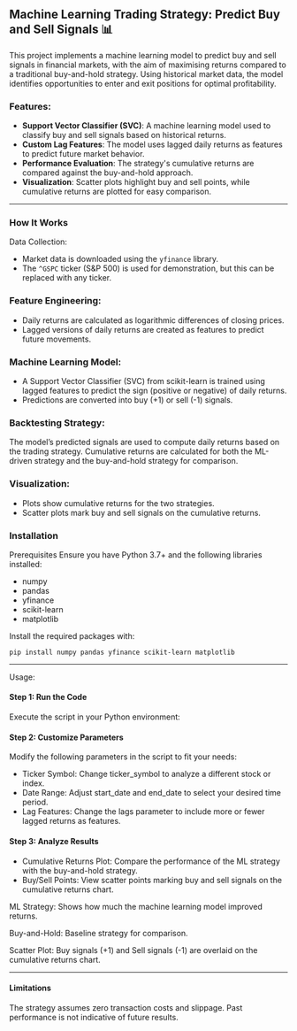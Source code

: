 ## Machine Learning Trading Strategy: Predict Buy and Sell Signals 📊

This project implements a machine learning model to predict buy and sell signals in financial markets, with the aim of maximising returns compared to a traditional buy-and-hold strategy. Using historical market data, the model identifies opportunities to enter and exit positions for optimal profitability.

### Features:
- **Support Vector Classifier (SVC)**: A machine learning model used to classify buy and sell signals based on historical returns.
- **Custom Lag Features**: The model uses lagged daily returns as features to predict future market behavior.
- **Performance Evaluation**: The strategy's cumulative returns are compared against the buy-and-hold approach.
- **Visualization**: Scatter plots highlight buy and sell points, while cumulative returns are plotted for easy comparison.

---

### How It Works

Data Collection:

- Market data is downloaded using the `yfinance` library.
- The `^GSPC` ticker (S&P 500) is used for demonstration, but this can be replaced with any ticker.

### Feature Engineering:

- Daily returns are calculated as logarithmic differences of closing prices.
- Lagged versions of daily returns are created as features to predict future movements.

### Machine Learning Model:

- A Support Vector Classifier (SVC) from scikit-learn is trained using lagged features to predict the sign (positive or negative) of daily returns.
- Predictions are converted into buy (+1) or sell (-1) signals.

### Backtesting Strategy:

The model’s predicted signals are used to compute daily returns based on the trading strategy.
Cumulative returns are calculated for both the ML-driven strategy and the buy-and-hold strategy for comparison.

### Visualization:

- Plots show cumulative returns for the two strategies.
- Scatter plots mark buy and sell signals on the cumulative returns.

### Installation
Prerequisites
Ensure you have Python 3.7+ and the following libraries installed:

- numpy
- pandas
- yfinance
- scikit-learn
- matplotlib

Install the required packages with:

```
pip install numpy pandas yfinance scikit-learn matplotlib
```
---

Usage:

#### Step 1: Run the Code
Execute the script in your Python environment:
#### Step 2: Customize Parameters
Modify the following parameters in the script to fit your needs:

- Ticker Symbol: Change ticker_symbol to analyze a different stock or index.
- Date Range: Adjust start_date and end_date to select your desired time period.
- Lag Features: Change the lags parameter to include more or fewer lagged returns as features.

#### Step 3: Analyze Results
- Cumulative Returns Plot: Compare the performance of the ML strategy with the buy-and-hold strategy.
- Buy/Sell Points: View scatter points marking buy and sell signals on the cumulative returns chart.

ML Strategy: Shows how much the machine learning model improved returns. 

Buy-and-Hold: Baseline strategy for comparison. 

Scatter Plot: Buy signals (+1) and Sell signals (-1) are overlaid on the cumulative returns chart.

---

#### Limitations
The strategy assumes zero transaction costs and slippage.
Past performance is not indicative of future results.
